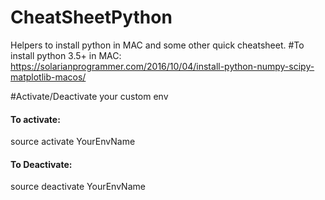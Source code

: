 # CheatSheetPython
Helpers to install python in MAC and some other quick cheatsheet. 
#To install python 3.5+ in MAC: 
https://solarianprogrammer.com/2016/10/04/install-python-numpy-scipy-matplotlib-macos/

#Activate/Deactivate your custom env
#### To activate: 
source activate YourEnvName
#### To Deactivate:
source deactivate YourEnvName
